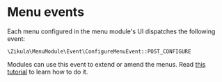 # Menu events

Each menu configured in the menu module's UI dispatches the following event:

`\Zikula\MenuModule\Event\ConfigureMenuEvent::POST_CONFIGURE`

Modules can use this event to extend or amend the menus. Read [this tutorial](https://symfony.com/doc/master/bundles/KnpMenuBundle/events.html) to learn how to do it.
